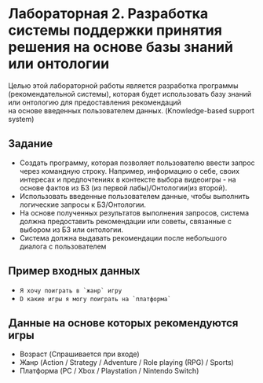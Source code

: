 # Лабораторная 2. Разработка системы поддержки принятия решения на основе базы знаний или онтологии
Целью этой лабораторной работы является разработка программы (рекомендательной системы), 
которая будет использовать базу знаний или онтологию для предоставления рекомендаций  
на основе введенных пользователем данных. (Knowledge-based support system)

## Задание
- Создать программу, которая позволяет пользователю ввести запрос через командную строку. Например, информацию о себе, своих интересах и предпочтениях в контексте выбора видеоигры - на основе фактов из БЗ (из первой лабы)/Онтологии(из второй).
- Использовать введенные пользователем данные, чтобы выполнить логические запросы к  БЗ/Онтологии.
- На основе полученных результатов выполнения запросов, система должна предоставить рекомендации или советы, связанные с выбором из БЗ или онтологии.
- Система должна выдавать рекомендации после небольшого диалога с пользователем

## Пример входных данных

- ``Я хочу поиграть в `жанр` игру``
- ``D какие игры я могу поиграть на `платформа` ``

## Данные на основе которых рекомендуются игры
- Возраст (Cпрашивается при входе)
- Жанр (Action / Strategy / Adventure / Role playing (RPG) / Sports)
- Платформа (PC / Xbox / Playstation / Nintendo Switch)
